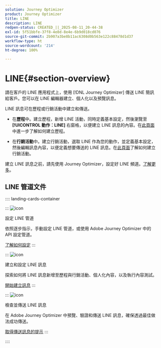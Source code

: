 ```yaml
---
solution: Journey Optimizer
product: Journey Optimizer
title: LINE
description: LINE
redpen-status: CREATED_||_2025-08-11_20-44-38
exl-id: 5f51bbfe-37f8-4e8d-8e4e-6b9d018cd076
source-git-commit: 2b907a3be8b11ac6308d0b563e122c88478d1d37
workflow-type: ht
source-wordcount: '214'
ht-degree: 100%

---
```


# LINE{#section-overview}


請在客戶的 LINE 應用程式上，使用 [!DNL Journey Optimizer] 傳送 LINE 簡訊給客戶。您可以在 LINE 編輯器建立、個人化以及預覽訊息。

LINE 訊息可在歷程或行銷活動中建立和傳送。 

* 在&#x200B;**歷程**&#x200B;中。建立歷程，新增 LINE 活動，同時定義基本設定，然後瀏覽至 **[!UICONTROL 動作：LINE]** 右窗格，以便建立 LINE 訊息的內容。在[此頁面](../using/building-journeys/journey-gs.md)中進一步了解如何建立歷程。

* 在&#x200B;**行銷活動**&#x200B;中。建立行銷活動，選取 LINE 作為您的動作，並定義基本設定，然後編輯訊息內容，以便定義想要傳送的 LINE 訊息。在[此頁面](../using/campaigns/create-campaign.md#configure)了解如何建立行銷活動。

建立 LINE 訊息之前，請先使用 Journey Optimizer，設定好 LINE 頻道。[了解更多](../using/line/line-configuration.md)。

## LINE 管道文件

:::: landing-cards-container

:::
![icon](https://cdn.experienceleague.adobe.com/icons/gear.svg)

設定 LINE 管道

依照逐步指示，手動設定 LINE 管道，或使用 Adobe Journey Optimizer 中的 API 設定管道。

[了解如何設定](../using/line/line-configuration.md)
:::

:::
![icon](https://cdn.experienceleague.adobe.com/icons/list-check.svg)

建立和設定 LINE 訊息

探索如何將 LINE 訊息新增至歷程與行銷活動、個人化內容，以及執行內容測試。

[開始建立訊息](../using/line/create-line.md)
:::

:::
![icon](https://cdn.experienceleague.adobe.com/icons/bullseye.svg?lang=zh-Hant)

檢查並傳送 LINE 訊息

在 Adobe Journey Optimizer 中預覽、驗證和傳送 LINE 訊息，確保透過最佳做法成功傳送。

[取得傳送訊息的提示](../using/line/send-line.md)
:::

::::
